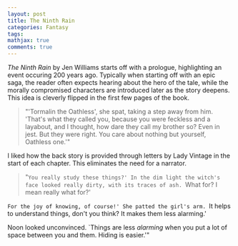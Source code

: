 ```yaml
---
layout: post
title: The Ninth Rain 
categories: Fantasy
tags:
mathjax: true
comments: true
---
```


*The Ninth Rain* by Jen Williams starts off with a prologue, highlighting an event occuring 200 years ago. Typically when starting off with an epic saga, the reader often expects hearing about the hero of the tale, while the morally compromised characters are introduced later as the story deepens. This idea is cleverly flipped in the first few pages of the book.

>"'Tormalin the Oathless', she spat, taking a step away from him. 'That's what they called you, because you were feckless and a layabout, and I thought, how dare they call my brother so? Even in jest. But they were right. You care about nothing but yourself, Oathless one.'"


I liked how the back story is provided through letters by Lady Vintage in the start of each chapter. This eliminates the need for a narrator.

> "`You really study these things?' In the dim light the witch's face looked really dirty, with its traces of ash. `What for? I mean really what for?'

`For the joy of knowing, of course!' She patted the girl's arm. `It helps to understand things, don't you think? It makes them less alarming.'

Noon looked unconvinced. `Things are less *alarming* when you put a lot of space between you and them. Hiding is easier.'" 


